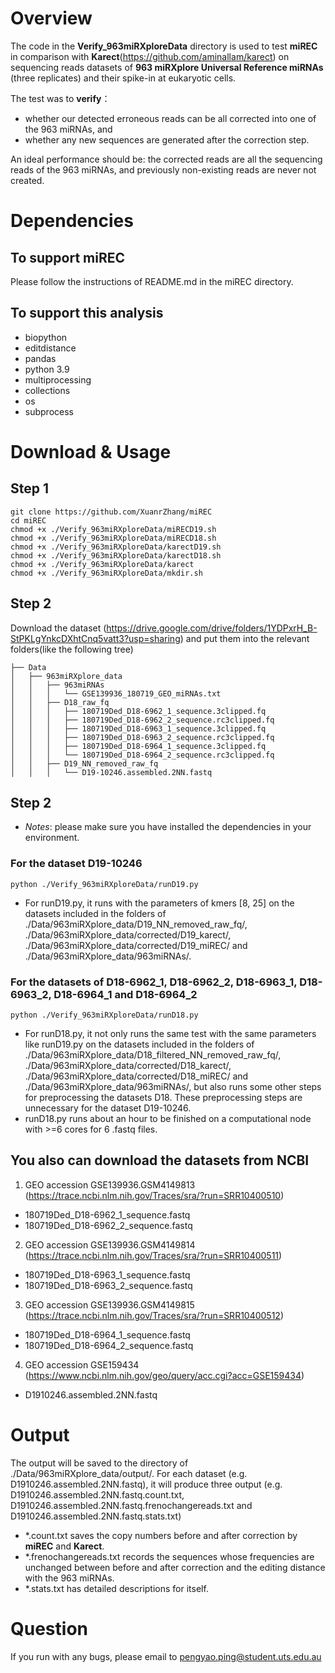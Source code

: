 # Overview
The code in the **Verify_963miRXploreData** directory is used to test **miREC** in comparison with **Karect**(https://github.com/aminallam/karect) on sequencing reads datasets of **963 miRXplore Universal Reference miRNAs** (three replicates) and their spike-in at eukaryotic cells.

The test was to **verify**：
- whether our detected erroneous reads can be all corrected into one of the 963 miRNAs, and
- whether any new sequences are generated after the correction step.

An ideal performance should be: the corrected reads are all the sequencing reads of the 963 miRNAs, and previously non-existing reads are never not created.

# Dependencies
## To support **miREC**
Please follow the instructions of README.md in the miREC directory.
## To support this analysis
 - biopython
 - editdistance
 - pandas
 - python 3.9
 - multiprocessing
 - collections
 - os
 - subprocess

# Download & Usage
## **Step 1**
```
git clone https://github.com/XuanrZhang/miREC
cd miREC
chmod +x ./Verify_963miRXploreData/miRECD19.sh
chmod +x ./Verify_963miRXploreData/miRECD18.sh
chmod +x ./Verify_963miRXploreData/karectD19.sh
chmod +x ./Verify_963miRXploreData/karectD18.sh
chmod +x ./Verify_963miRXploreData/karect
chmod +x ./Verify_963miRXploreData/mkdir.sh
```
## **Step 2**
Download the dataset (https://drive.google.com/drive/folders/1YDPxrH_B-StPKLgYnkcDXhtCnq5vatt3?usp=sharing) and put them into the relevant folders(like the following tree)  
```
├── Data
│   ├── 963miRXplore_data
│   │   ├── 963miRNAs
│   │   │   └── GSE139936_180719_GEO_miRNAs.txt
│   │   ├── D18_raw_fq
│   │   │   ├── 180719Ded_D18-6962_1_sequence.3clipped.fq
│   │   │   ├── 180719Ded_D18-6962_2_sequence.rc3clipped.fq
│   │   │   ├── 180719Ded_D18-6963_1_sequence.3clipped.fq
│   │   │   ├── 180719Ded_D18-6963_2_sequence.rc3clipped.fq
│   │   │   ├── 180719Ded_D18-6964_1_sequence.3clipped.fq
│   │   │   └── 180719Ded_D18-6964_2_sequence.rc3clipped.fq
│   │   ├── D19_NN_removed_raw_fq
│   │   │   └── D19-10246.assembled.2NN.fastq
```
## **Step 2**
- *Notes*: please make sure you have installed the dependencies in your environment.
### **For the dataset D19-10246**
```
python ./Verify_963miRXploreData/runD19.py 
```
- For runD19.py, it runs with the parameters of kmers [8, 25] on the datasets included in the folders of ./Data/963miRXplore_data/D19_NN_removed_raw_fq/, ./Data/963miRXplore_data/corrected/D19_karect/, ./Data/963miRXplore_data/corrected/D19_miREC/ and ./Data/963miRXplore_data/963miRNAs/.
### **For the datasets of D18-6962_1, D18-6962_2, D18-6963_1, D18-6963_2, D18-6964_1 and D18-6964_2**
```
python ./Verify_963miRXploreData/runD18.py 
```
- For runD18.py, it not only runs the same test with the same parameters like runD19.py on the datasets included in the folders of ./Data/963miRXplore_data/D18_filtered_NN_removed_raw_fq/, ./Data/963miRXplore_data/corrected/D18_karect/, ./Data/963miRXplore_data/corrected/D18_miREC/ and ./Data/963miRXplore_data/963miRNAs/, but also runs some other steps for preprocessing the datasets D18. These preprocessing steps are unnecessary for the dataset D19-10246.
- runD18.py runs about an hour to be finished on a computational node with >=6 cores for 6 .fastq files.

## You also can download the datasets from NCBI
1. GEO accession GSE139936.GSM4149813 (https://trace.ncbi.nlm.nih.gov/Traces/sra/?run=SRR10400510)
- 180719Ded_D18-6962_1_sequence.fastq 
- 180719Ded_D18-6962_2_sequence.fastq 
2. GEO accession GSE139936.GSM4149814 (https://trace.ncbi.nlm.nih.gov/Traces/sra/?run=SRR10400511)
- 180719Ded_D18-6963_1_sequence.fastq
- 180719Ded_D18-6963_2_sequence.fastq
3. GEO accession GSE139936.GSM4149815 (https://trace.ncbi.nlm.nih.gov/Traces/sra/?run=SRR10400512)
- 180719Ded_D18-6964_1_sequence.fastq
- 180719Ded_D18-6964_2_sequence.fastq
4. GEO accession GSE159434 (https://www.ncbi.nlm.nih.gov/geo/query/acc.cgi?acc=GSE159434)
- D1910246.assembled.2NN.fastq 

# Output
The output will be saved to the directory of ./Data/963miRXplore_data/output/. For each dataset (e.g. D1910246.assembled.2NN.fastq), it will produce three output (e.g. D1910246.assembled.2NN.fastq.count.txt, D1910246.assembled.2NN.fastq.frenochangereads.txt and D1910246.assembled.2NN.fastq.stats.txt)
- *.count.txt saves the copy numbers before and after correction by **miREC** and **Karect**.
- *.frenochangereads.txt records the sequences whose frequencies are unchanged between before and after correction and the editing distance with the 963 miRNAs.
- *.stats.txt has detailed descriptions for itself.
# Question
If you run with any bugs, please email to pengyao.ping@student.uts.edu.au
